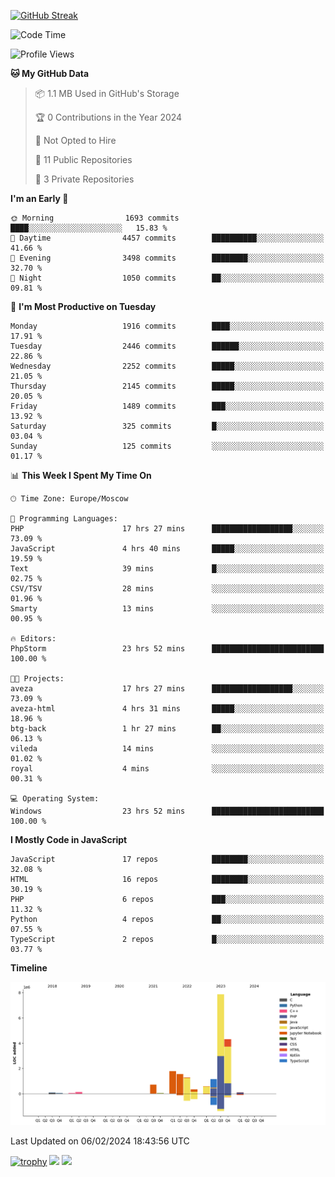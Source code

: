 [![GitHub Streak](https://github-readme-streak-stats.herokuapp.com/?user=yogik10)](https://git.io/streak-stats)
<!--START_SECTION:waka-->
![Code Time](http://img.shields.io/badge/Code%20Time-205%20hrs-blue)

![Profile Views](http://img.shields.io/badge/Profile%20Views-0-blue)

**🐱 My GitHub Data** 

> 📦 1.1 MB Used in GitHub's Storage 
 > 
> 🏆 0 Contributions in the Year 2024
 > 
> 🚫 Not Opted to Hire
 > 
> 📜 11 Public Repositories 
 > 
> 🔑 3 Private Repositories 
 > 
**I'm an Early 🐤** 

```text
🌞 Morning                1693 commits        ████░░░░░░░░░░░░░░░░░░░░░   15.83 % 
🌆 Daytime                4457 commits        ██████████░░░░░░░░░░░░░░░   41.66 % 
🌃 Evening                3498 commits        ████████░░░░░░░░░░░░░░░░░   32.70 % 
🌙 Night                  1050 commits        ██░░░░░░░░░░░░░░░░░░░░░░░   09.81 % 
```
📅 **I'm Most Productive on Tuesday** 

```text
Monday                   1916 commits        ████░░░░░░░░░░░░░░░░░░░░░   17.91 % 
Tuesday                  2446 commits        ██████░░░░░░░░░░░░░░░░░░░   22.86 % 
Wednesday                2252 commits        █████░░░░░░░░░░░░░░░░░░░░   21.05 % 
Thursday                 2145 commits        █████░░░░░░░░░░░░░░░░░░░░   20.05 % 
Friday                   1489 commits        ███░░░░░░░░░░░░░░░░░░░░░░   13.92 % 
Saturday                 325 commits         █░░░░░░░░░░░░░░░░░░░░░░░░   03.04 % 
Sunday                   125 commits         ░░░░░░░░░░░░░░░░░░░░░░░░░   01.17 % 
```


📊 **This Week I Spent My Time On** 

```text
🕑︎ Time Zone: Europe/Moscow

💬 Programming Languages: 
PHP                      17 hrs 27 mins      ██████████████████░░░░░░░   73.09 % 
JavaScript               4 hrs 40 mins       █████░░░░░░░░░░░░░░░░░░░░   19.59 % 
Text                     39 mins             █░░░░░░░░░░░░░░░░░░░░░░░░   02.75 % 
CSV/TSV                  28 mins             ░░░░░░░░░░░░░░░░░░░░░░░░░   01.96 % 
Smarty                   13 mins             ░░░░░░░░░░░░░░░░░░░░░░░░░   00.95 % 

🔥 Editors: 
PhpStorm                 23 hrs 52 mins      █████████████████████████   100.00 % 

🐱‍💻 Projects: 
aveza                    17 hrs 27 mins      ██████████████████░░░░░░░   73.09 % 
aveza-html               4 hrs 31 mins       █████░░░░░░░░░░░░░░░░░░░░   18.96 % 
btg-back                 1 hr 27 mins        ██░░░░░░░░░░░░░░░░░░░░░░░   06.13 % 
vileda                   14 mins             ░░░░░░░░░░░░░░░░░░░░░░░░░   01.02 % 
royal                    4 mins              ░░░░░░░░░░░░░░░░░░░░░░░░░   00.31 % 

💻 Operating System: 
Windows                  23 hrs 52 mins      █████████████████████████   100.00 % 
```

**I Mostly Code in JavaScript** 

```text
JavaScript               17 repos            ████████░░░░░░░░░░░░░░░░░   32.08 % 
HTML                     16 repos            ████████░░░░░░░░░░░░░░░░░   30.19 % 
PHP                      6 repos             ███░░░░░░░░░░░░░░░░░░░░░░   11.32 % 
Python                   4 repos             ██░░░░░░░░░░░░░░░░░░░░░░░   07.55 % 
TypeScript               2 repos             █░░░░░░░░░░░░░░░░░░░░░░░░   03.77 % 
```



**Timeline**

![Lines of Code chart](https://raw.githubusercontent.com/Yogik10/Yogik10/main/assets/bar_graph.png)


 Last Updated on 06/02/2024 18:43:56 UTC
<!--END_SECTION:waka-->
[![trophy](https://github-profile-trophy.vercel.app/?username=yogik10)](https://github.com/ryo-ma/github-profile-trophy)
![](https://github-profile-summary-cards.vercel.app/api/cards/profile-details?username=yogik10&theme=solarized_dark)
![](https://github-profile-summary-cards.vercel.app/api/cards/most-commit-language?username=yogik10&theme=solarized_dark)


